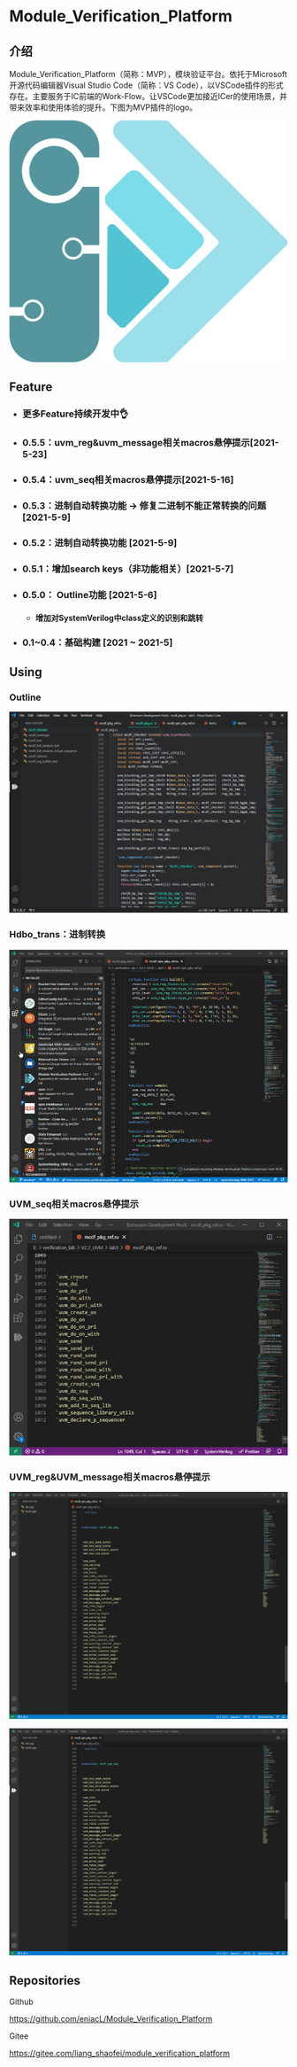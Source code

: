 # Module_Verification_Platform

## 介绍
​	Module_Verification_Platform（简称：MVP），模块验证平台。依托于Microsoft开源代码编辑器Visual Studio Code（简称：VS Code），以VSCode插件的形式存在。主要服务于IC前端的Work-Flow。让VSCode更加接近ICer的使用场景，并带来效率和使用体验的提升。下图为MVP插件的logo。

<img src="md_src/logo/mvp_logo.png" /> 

## Feature

- ### 更多Feature持续开发中👌

- ### 0.5.5：uvm_reg&uvm_message相关macros悬停提示[2021-5-23]

- ### 0.5.4：uvm_seq相关macros悬停提示[2021-5-16]

- ### 0.5.3：进制自动转换功能  -> 修复二进制不能正常转换的问题  [2021-5-9]

- ### 0.5.2：进制自动转换功能  [2021-5-9]

- ### 0.5.1：增加search keys（非功能相关）[2021-5-7]

- ### 0.5.0： Outline功能  [2021-5-6]

  - #### 增加对SystemVerilog中class定义的识别和跳转

- ### 0.1~0.4：基础构建 [2021 ~ 2021-5]



## Using

### Outline

<img src="md_src/outline/outline_class.gif"/> 

### Hdbo_trans：进制转换

<img src="md_src/hover/hdbo_trans.gif"/>

### UVM_seq相关macros悬停提示

![uvm_seq_macros](md_src/hover/uvm_seq_macros.gif)

### UVM_reg&UVM_message相关macros悬停提示

![uvm_reg_macros](md_src/hover/uvm_reg_macros.gif)

![uvm_message_macros](md_src/hover/uvm_message_macros.gif)

## Repositories

Github

https://github.com/eniacL/Module_Verification_Platform

Gitee

https://gitee.com/liang_shaofei/module_verification_platform







